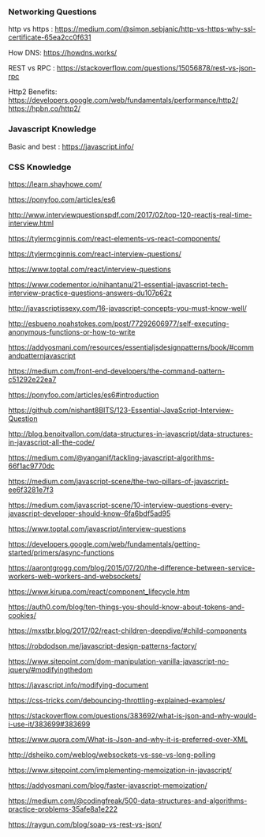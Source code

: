 ### Networking Questions

http vs https : https://medium.com/@simon.sebjanic/http-vs-https-why-ssl-certificate-65ea2cc0f631

How DNS: https://howdns.works/

REST vs RPC : https://stackoverflow.com/questions/15056878/rest-vs-json-rpc

Http2 Benefits: https://developers.google.com/web/fundamentals/performance/http2/
                https://hpbn.co/http2/
                
### Javascript Knowledge
Basic and best : https://javascript.info/

### CSS Knowledge
https://learn.shayhowe.com/

https://ponyfoo.com/articles/es6

http://www.interviewquestionspdf.com/2017/02/top-120-reactjs-real-time-interview.html

https://tylermcginnis.com/react-elements-vs-react-components/

https://tylermcginnis.com/react-interview-questions/

https://www.toptal.com/react/interview-questions

https://www.codementor.io/nihantanu/21-essential-javascript-tech-interview-practice-questions-answers-du107p62z

http://javascriptissexy.com/16-javascript-concepts-you-must-know-well/

http://esbueno.noahstokes.com/post/77292606977/self-executing-anonymous-functions-or-how-to-write

https://addyosmani.com/resources/essentialjsdesignpatterns/book/#commandpatternjavascript

https://medium.com/front-end-developers/the-command-pattern-c51292e22ea7

https://ponyfoo.com/articles/es6#introduction

https://github.com/nishant8BITS/123-Essential-JavaScript-Interview-Question

http://blog.benoitvallon.com/data-structures-in-javascript/data-structures-in-javascript-all-the-code/

https://medium.com/@yanganif/tackling-javascript-algorithms-66f1ac9770dc

https://medium.com/javascript-scene/the-two-pillars-of-javascript-ee6f3281e7f3

https://medium.com/javascript-scene/10-interview-questions-every-javascript-developer-should-know-6fa6bdf5ad95

https://www.toptal.com/javascript/interview-questions

https://developers.google.com/web/fundamentals/getting-started/primers/async-functions

https://aarontgrogg.com/blog/2015/07/20/the-difference-between-service-workers-web-workers-and-websockets/

https://www.kirupa.com/react/component_lifecycle.htm

https://auth0.com/blog/ten-things-you-should-know-about-tokens-and-cookies/

https://mxstbr.blog/2017/02/react-children-deepdive/#child-components

https://robdodson.me/javascript-design-patterns-factory/

https://www.sitepoint.com/dom-manipulation-vanilla-javascript-no-jquery/#modifyingthedom

https://javascript.info/modifying-document

https://css-tricks.com/debouncing-throttling-explained-examples/

https://stackoverflow.com/questions/383692/what-is-json-and-why-would-i-use-it/383699#383699

https://www.quora.com/What-is-Json-and-why-it-is-preferred-over-XML

http://dsheiko.com/weblog/websockets-vs-sse-vs-long-polling

https://www.sitepoint.com/implementing-memoization-in-javascript/

https://addyosmani.com/blog/faster-javascript-memoization/

https://medium.com/@codingfreak/500-data-structures-and-algorithms-practice-problems-35afe8a1e222

https://raygun.com/blog/soap-vs-rest-vs-json/

